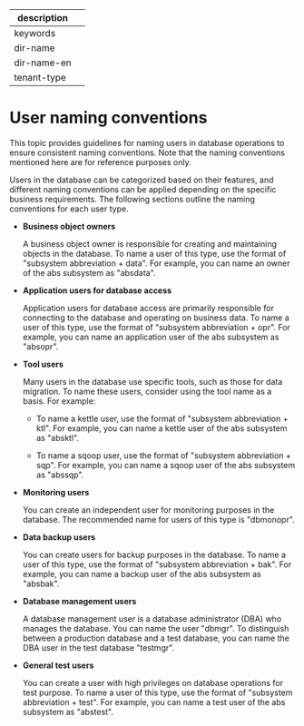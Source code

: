 |description||
|---|---|
|keywords||
|dir-name||
|dir-name-en||
|tenant-type||

# User naming conventions

This topic provides guidelines for naming users in database operations to ensure consistent naming conventions. Note that the naming conventions mentioned here are for reference purposes only.

Users in the database can be categorized based on their features, and different naming conventions can be applied depending on the specific business requirements. The following sections outline the naming conventions for each user type.


* **Business object owners**

   A business object owner is responsible for creating and maintaining objects in the database. To name a user of this type, use the format of "subsystem abbreviation + data". For example, you can name an owner of the abs subsystem as "absdata".

* **Application users for database access**

   Application users for database access are primarily responsible for connecting to the database and operating on business data. To name a user of this type, use the format of "subsystem abbreviation + opr". For example, you can name an application user of the abs subsystem as "absopr".

* **Tool users**

   Many users in the database use specific tools, such as those for data migration. To name these users, consider using the tool name as a basis. For example:

   * To name a kettle user, use the format of "subsystem abbreviation + ktl". For example, you can name a kettle user of the abs subsystem as "absktl".

   * To name a sqoop user, use the format of "subsystem abbreviation + sqp". For example, you can name a sqoop user of the abs subsystem as "abssqp".

* **Monitoring users**

   You can create an independent user for monitoring purposes in the database. The recommended name for users of this type is "dbmonopr".

* **Data backup users**

   You can create users for backup purposes in the database. To name a user of this type, use the format of "subsystem abbreviation + bak". For example, you can name a backup user of the abs subsystem as "absbak".

* **Database management users**

   A database management user is a database administrator (DBA) who manages the database. You can name the user "dbmgr". To distinguish between a production database and a test database, you can name the DBA user in the test database "testmgr".

* **General test users**

   You can create a user with high privileges on database operations for test purpose. To name a user of this type, use the format of "subsystem abbreviation + test". For example, you can name a test user of the abs subsystem as "abstest".

